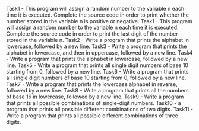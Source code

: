 Task1 - This program will assign a random number to the variable n each time it is executed. Complete the source code in order to print whether the number stored in the variable n is positive or negative.
Task1 - This program will assign a random number to the variable n each time it is executed. Complete the source code in order to print the last digit of the number stored in the variable n.
Task2 - Write a program that prints the alphabet in lowercase, followed by a new line.
Task3 - Write a program that prints the alphabet in lowercase, and then in uppercase, followed by a new line.
Task4 - Write a program that prints the alphabet in lowercase, followed by a new line.
Task5 - Write a program that prints all single digit numbers of base 10 starting from 0, followed by a new line.
Task6 - Write a program that prints all single digit numbers of base 10 starting from 0, followed by a new line.
Task7 - Write a program that prints the lowercase alphabet in reverse, followed by a new line.
Task8 - Write a program that prints all the numbers of base 16 in lowercase, followed by a new line.
Task9 - Write a program that prints all possible combinations of single-digit numbers.
Task10 - a program that prints all possible different combinations of two digits.
Task11 - Write a program that prints all possible different combinations of three digits.
